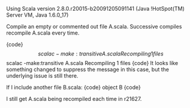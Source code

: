 Using Scala version 2.8.0.r20015-b20091205091141 (Java !HotSpot(TM) Server VM, Java 1.6.0_17)

Compile an empty or commented out file A.scala.  Successive compiles recompile A.scala every time.

{code}
$$ scalac -make:transitive A.scala
Recompiling 1 files
$$ scalac -make:transitive A.scala
Recompiling 1 files
{code}
It looks like something changed to suppress the message in this case, but the underlying issue is still there.

If I include another file B.scala:
{code}
object B
{code}

I still get A.scala being recompiled each time in r21627.
